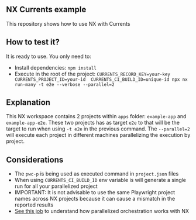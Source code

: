 ## NX Currents example
This repository shows how to use NX with Currents

## How to test it?
It is ready to use. You only need to:
- Install dependencies: `npm install`
- Execute in the root of the project: `CURRENTS_RECORD_KEY=your-key CURRENTS_PROJECT_ID=your-id  CURRENTS_CI_BUILD_ID=unique-id npx nx run-many -t e2e --verbose --parallel=2`

## Explanation
This NX workspace contains 2 projects within `apps` folder: `example-app` and `example-app-e2e`.
These two projects has as target `e2e` to that will be the target to run when using `-t e2e` in the previous command.
The `--parallel=2` will execute each project in different machines parallelizing the execution by project.

## Considerations
- The `pwc-p` is being used as executed command in `project.json` files
- When using `CURRENTS_CI_BUILD_ID` env variable is will generate a single run for all your parallelized project
- IMPORTANT: It is not advisable to use the same Playwright project names across NX projects because it can cause a mismatch in the reported results
- [See this job](https://github.com/miguelangaranocurrents/nx-example/actions/runs/11958598465) to understand how parallelized orchestration works with NX